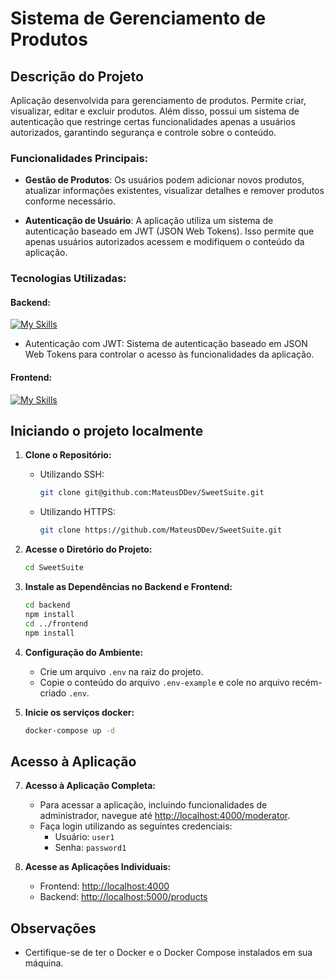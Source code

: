 # Sistema de Gerenciamento de Produtos

## Descrição do Projeto

Aplicação desenvolvida para gerenciamento de produtos. Permite criar, visualizar, editar e excluir produtos. Além disso, possui um sistema de autenticação que restringe certas funcionalidades apenas a usuários autorizados, garantindo segurança e controle sobre o conteúdo.

### Funcionalidades Principais:

- **Gestão de Produtos**: Os usuários podem adicionar novos produtos, atualizar informações existentes, visualizar detalhes e remover produtos conforme necessário.

- **Autenticação de Usuário**: A aplicação utiliza um sistema de autenticação baseado em JWT (JSON Web Tokens). Isso permite que apenas usuários autorizados acessem e modifiquem o conteúdo da aplicação.

### Tecnologias Utilizadas:

#### Backend:
[![My Skills](https://skillicons.dev/icons?i=nodejs,ts,docker,mysql)](https://skillicons.dev)
- Autenticação com JWT: Sistema de autenticação baseado em JSON Web Tokens para controlar o acesso às funcionalidades da aplicação.

#### Frontend:
[![My Skills](https://skillicons.dev/icons?i=react,ts,docker)](https://skillicons.dev)


## Iniciando o projeto localmente

1. **Clone o Repositório:**
   - Utilizando SSH:
     ```bash
     git clone git@github.com:MateusDDev/SweetSuite.git
     ```

   - Utilizando HTTPS:
     ```bash
     git clone https://github.com/MateusDDev/SweetSuite.git
     ```

2.  **Acesse o Diretório do Projeto:**
    ```bash
    cd SweetSuite
    ```

3.  **Instale as Dependências no Backend e Frontend:**
    ```bash
    cd backend
    npm install
    cd ../frontend
    npm install
    ```

4.  **Configuração do Ambiente:**
    - Crie um arquivo `.env` na raiz do projeto.
    - Copie o conteúdo do arquivo `.env-example` e cole no arquivo recém-criado `.env`.

5. **Inicie os serviços docker:**
     ```bash
    docker-compose up -d
    ```

## Acesso à Aplicação

7.  **Acesso à Aplicação Completa:**
    - Para acessar a aplicação, incluindo funcionalidades de administrador, navegue até [http://localhost:4000/moderator](http://localhost:4000/moderator).
    - Faça login utilizando as seguintes credenciais:
        - Usuário: `user1`
        - Senha: `password1`

8.  **Acesse as Aplicações Individuais:**
    -   Frontend: [http://localhost:4000](http://localhost:4000/)
    -   Backend: [http://localhost:5000/products](http://localhost:5000/products)

## Observações

-   Certifique-se de ter o Docker e o Docker Compose instalados em sua máquina.

